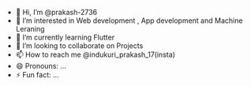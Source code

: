 - 👋 Hi, I’m @prakash-2736
- 👀 I’m interested in Web development , App development and Machine Leraning
- 🌱 I’m currently learning Flutter
- 💞️ I’m looking to collaborate on Projects
- 📫 How to reach me @indukuri_prakash_17(insta)
- 😄 Pronouns: ...
- ⚡ Fun fact: ...

<!---
prakash-2736/prakash-2736 is a ✨ special ✨ repository because its `README.md` (this file) appears on your GitHub profile.
You can click the Preview link to take a look at your changes.
--->
